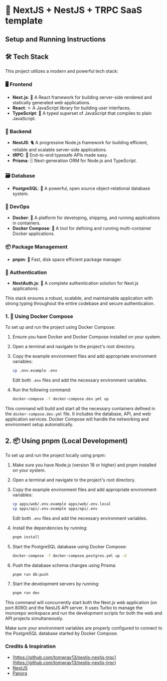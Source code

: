 # 🚀 NextJS + NestJS + TRPC SaaS template

## Setup and Running Instructions

## 🛠️ Tech Stack

This project utilizes a modern and powerful tech stack:

### 🖥️ Frontend
- **Next.js**: 🚀 A React framework for building server-side rendered and statically generated web applications.
- **React**: ⚛️ A JavaScript library for building user interfaces.
- **TypeScript**: 📘 A typed superset of JavaScript that compiles to plain JavaScript.

### 🔧 Backend
- **NestJS**: 🐈 A progressive Node.js framework for building efficient, reliable and scalable server-side applications.
- **tRPC**: 🔗 End-to-end typesafe APIs made easy.
- **Prisma**: 🗄️ Next-generation ORM for Node.js and TypeScript.

### 🗃️ Database
- **PostgreSQL**: 🐘 A powerful, open source object-relational database system.

### 🚢 DevOps
- **Docker**: 🐳 A platform for developing, shipping, and running applications in containers.
- **Docker Compose**: 🐙 A tool for defining and running multi-container Docker applications.

### 📦 Package Management
- **pnpm**: 🚄 Fast, disk space efficient package manager.

### 🔐 Authentication
- **NextAuth.js**: 🔑 A complete authentication solution for Next.js applications.

This stack ensures a robust, scalable, and maintainable application with strong typing throughout the entire codebase and secure authentication.

### 1. 🐳 Using Docker Compose

To set up and run the project using Docker Compose:

1. Ensure you have Docker and Docker Compose installed on your system.
2. Open a terminal and navigate to the project's root directory.
3. Copy the example environment files and add appropriate environment variables:

   ```bash
   cp .env.example .env
   ```

   Edit both `.env` files and add the necessary environment variables.

4. Run the following command:

   ```bash
   docker-compose -f docker-compose.dev.yml up
   ```

This command will build and start all the necessary containers defined in the `docker-compose.dev.yml` file. It includes the database, API, and web application services. Docker Compose will handle the networking and environment setup automatically.

## 2. 📦 Using pnpm (Local Development)

To set up and run the project locally using pnpm:

1. Make sure you have Node.js (version 18 or higher) and pnpm installed on your system.
2. Open a terminal and navigate to the project's root directory.
3. Copy the example environment files and add appropriate environment variables:

   ```bash
   cp apps/web/.env.example apps/web/.env.local
   cp apps/api/.env.example apps/api/.env
   ```

   Edit both `.env` files and add the necessary environment variables.

4. Install the dependencies by running:

   ```bash
   pnpm install
   ```

5. Start the PostgreSQL database using Docker Compose:

   ```bash
   docker-compose -f docker-compose.postgres.yml up -d
   ```

6. Push the database schema changes using Prisma:

   ```bash
   pnpm run db:push
   ```

7. Start the development servers by running:

   ```bash
   pnpm run dev
   ```

This command will concurrently start both the Next.js web application (on port 8090) and the NestJS API server. It uses Turbo to manage the monorepo workspace and run the development scripts for both the web and API projects simultaneously.

Make sure your environment variables are properly configured to connect to the PostgreSQL database started by Docker Compose.

### Credits & Inspiration

- [https://github.com/tomwray13/nestjs-nextjs-trpc](https://github.com/tomwray13/nestjs-nextjs-trpc)
- [NestJS](https://github.com/jaequery/ult)
- [Panora](https://github.com/panoratech/Panora)
